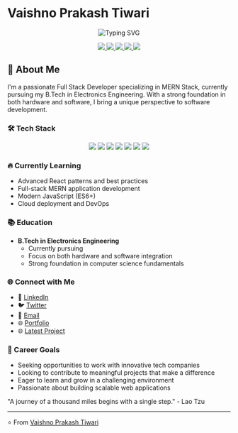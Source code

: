 # Vaishno Prakash Tiwari

<p align="center">
  <img src="https://readme-typing-svg.herokuapp.com?font=Fira+Code&size=20&pause=1000&color=000000&center=true&width=435&lines=Full+Stack+Developer;MERN+Stack+Enthusiast;Passionate+Problem+Solver" alt="Typing SVG" />
</p>

<p align="center">
  <a href="https://www.linkedin.com/in/vaishno-prakash-tiwari-989033252/">
    <img src="https://img.shields.io/badge/-LinkedIn-blue?style=for-the-badge&logo=Linkedin&logoColor=white"/>
  </a>
  <a href="https://x.com/VaishnoSatyam">
    <img src="https://img.shields.io/badge/-Twitter-1DA1F2?style=for-the-badge&logo=Twitter&logoColor=white"/>
  </a>
  <a href="mailto:satyamvaishno123@gmail.com">
    <img src="https://img.shields.io/badge/-Gmail-D14836?style=for-the-badge&logo=Gmail&logoColor=white"/>
  </a>
  <a href="https://vaishnotiwariportfolio.vercel.app">
    <img src="https://img.shields.io/badge/-Portfolio-000000?style=for-the-badge&logo=vercel&logoColor=white"/>
  </a>
  <a href="https://travel-agency-dashboard-lemon.vercel.app">
    <img src="https://img.shields.io/badge/-Travel%20Agency%20Dashboard-000000?style=for-the-badge&logo=vercel&logoColor=white"/>
  </a>
</p>

## 🚀 About Me

I'm a passionate Full Stack Developer specializing in MERN Stack, currently pursuing my B.Tech in Electronics Engineering. With a strong foundation in both hardware and software, I bring a unique perspective to software development.

### 🛠️ Tech Stack

<p align="center">
  <img src="https://img.shields.io/badge/HTML5-E34F26?style=for-the-badge&logo=html5&logoColor=white"/>
  <img src="https://img.shields.io/badge/CSS3-1572B6?style=for-the-badge&logo=css3&logoColor=white"/>
  <img src="https://img.shields.io/badge/JavaScript-F7DF1E?style=for-the-badge&logo=javascript&logoColor=black"/>
  <img src="https://img.shields.io/badge/React-61DAFB?style=for-the-badge&logo=react&logoColor=black"/>
  <img src="https://img.shields.io/badge/Node.js-339933?style=for-the-badge&logo=nodedotjs&logoColor=white"/>
  <img src="https://img.shields.io/badge/Express.js-000000?style=for-the-badge&logo=express&logoColor=white"/>
  <img src="https://img.shields.io/badge/MongoDB-47A248?style=for-the-badge&logo=mongodb&logoColor=white"/>
</p>

### 🔥 Currently Learning

- Advanced React patterns and best practices
- Full-stack MERN application development
- Modern JavaScript (ES6+)
- Cloud deployment and DevOps

### 📚 Education

- **B.Tech in Electronics Engineering**
  - Currently pursuing
  - Focus on both hardware and software integration
  - Strong foundation in computer science fundamentals

### 🌐 Connect with Me

- 🔗 [LinkedIn](https://www.linkedin.com/in/vaishno-prakash-tiwari-989033252/)
- 🐦 [Twitter](https://x.com/VaishnoSatyam)
- 📧 [Email](mailto:satyamvaishno123@gmail.com)
- 🌐 [Portfolio](https://vaishnotiwariportfolio.vercel.app)
- 🌐 [Latest Project](https://travel-agency-dashboard-lemon.vercel.app)

### 🎯 Career Goals

- Seeking opportunities to work with innovative tech companies
- Looking to contribute to meaningful projects that make a difference
- Eager to learn and grow in a challenging environment
- Passionate about building scalable web applications

"A journey of a thousand miles begins with a single step." - Lao Tzu

---

⭐️ From [Vaishno Prakash Tiwari](https://github.com/Vaishnotiwari12)
